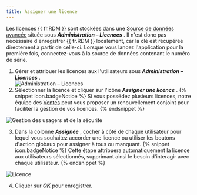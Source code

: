 ```yaml
---
title: Assigner une licence
---
```

Les licences {{ fr.RDM }} sont stockées dans une [Source de données avancée](DataSources_Advanced) située sous ***Administration – Licences*** . Il n'est donc pas nécessaire d'enregistrer {{ fr.RDM }} localement, car la clé est récupérée directement à partir de celle-ci. Lorsque vous lancez l'application pour la première fois, connectez-vous à la source de données contenant le numéro de série.  

1. Gérer et attribuer les licences aux l'utilisateurs sous ***Administration – Licences*** .  
![Administration – Licences](/img/fr/rdm/windows/clip3417.png) 
1. Sélectionner la licence et cliquer sur l'icône ***Assigner une licence*** . 
{% snippet icon.badgeNotice %} 
Si vous possédez plusieurs licences, notre équipe des [Ventes](mailto:sales@devolutions.net?subject=Co-terminate%20all%20my%20RDM%20licenses) peut vous proposer un renouvellement conjoint pour faciliter la gestion de vos licences. 
{% endsnippet %}
 
![Gestion des usagers et de la sécurité](/img/fr/rdm/windows/RdmWin4102.png) 

3. Dans la colonne ***Assignée*** , cocher à côté de chaque utilisateur pour lequel vous souhaitez accorder une licence ou utiliser les boutons d'action globaux pour assigner à tous ou manquant. 
{% snippet icon.badgeNotice %} 
Cette étape attribuera automatiquement la licence aux utilisateurs sélectionnés, supprimant ainsi le besoin d'interagir avec chaque utilisateur. 
{% endsnippet %}
 
![Licence](/img/fr/rdm/windows/RdmWin4103.png) 

4. Cliquer sur ***OK*** pour enregistrer. 


